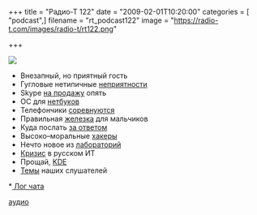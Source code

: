 +++
title = "Радио-Т 122"
date = "2009-02-01T10:20:00"
categories = [ "podcast",]
filename = "rt_podcast122"
image = "https://radio-t.com/images/radio-t/rt122.png"

+++

![](https://radio-t.com/images/radio-t/rt122.png)

- Внезапный, но приятный гость
- Гугловые нетипичные [неприятности](http://www.techcrunch.com/2009/01/31/google-flags-whole-internet-as-malware/)
- Skype [на продажу](http://business.compulenta.ru/398035/) опять
- ОС для [нетбуков](http://www.crunchgear.com/2009/01/30/intels-new-os-for-netbooks/)
- Телефончики [соревнуются](http://www.engadget.com/2009/01/29/days-to-1-million-the-smartphone-wars/)
- Правильная [железка](http://www.engadget.com/2009/01/28/buffalo-rolls-out-7-inch-usb-external-display/) для мальчиков
- Куда послать [за ответом](http://habrahabr.ru/blogs/google/50374/)
- Высоко–моральные [хакеры](http://habrahabr.ru/blogs/infosecurity/50590/)
- Нечто новое из [лабораторий](http://net.compulenta.ru/398323/)
- [Кризис](http://webplanet.ru/news/business/2009/01/30/it_shortering.html) в русском ИТ
- Прощай, [KDE](http://www.opennet.ru/opennews/art.shtml?num=19972)
- [Темы](http://radio-t.com/temi_dlja_vipuskov/temy-dlya-122/) наших слушателей


*[ Лог чата](http://chat.radio-t.com/logs/radio-t-122.html)

[аудио](http://cdn.radio-t.com/rt_podcast122.mp3)
<audio src="http://cdn.radio-t.com/rt_podcast122.mp3" preload="none"></audio>
